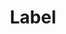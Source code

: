 ---
title: Label
tags: ["label", "tag", "marker", "identifier", "name", "category", "description"]
icon: label
svg: '<svg xmlns="http://www.w3.org/2000/svg" width="24" height="24" fill="none" viewBox="0 0 24 24" stroke-width="1.5" stroke-linecap="round" stroke-linejoin="round" stroke="currentColor"><path d="m10.98 20.194-7.298-7.298c-.37-.37-.58-.87-.587-1.392L3 4.015A1.002 1.002 0 0 1 4.015 3l7.489.095a2.005 2.005 0 0 1 1.392.587l7.298 7.298c.674.673 1.192 1.959.424 2.727l-6.91 6.91c-.769.769-2.055.25-2.728-.423M8.019 7.552l-.707-.707"/></svg>'
---